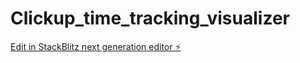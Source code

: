 # Clickup_time_tracking_visualizer

[Edit in StackBlitz next generation editor ⚡️](https://stackblitz.com/~/github.com/NateAtForrest/Clickup_time_tracking_visualizer)